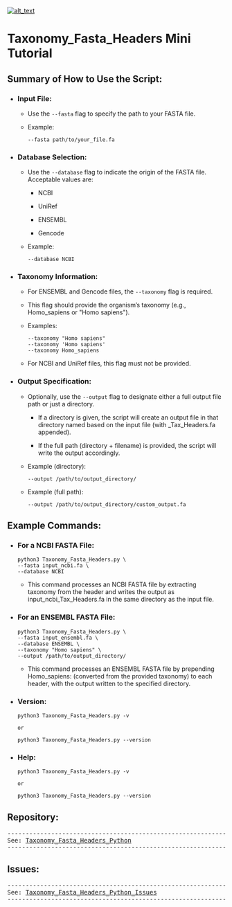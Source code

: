 [![alt_text](https://zenodo.org/badge/DOI/10.5281/zenodo.14967827.svg)](https://doi.org/10.5281/zenodo.14967827)

# Taxonomy_Fasta_Headers Mini Tutorial

## Summary of How to Use the Script:

+ ### Input File:

  + Use the `--fasta` flag to specify the path to your FASTA file.

  + Example:

    ```
    --fasta path/to/your_file.fa
    ```

+ ### Database Selection:

  + Use the `--database` flag to indicate the origin of the FASTA file. Acceptable values are:

    + NCBI

    + UniRef

    + ENSEMBL

    + Gencode

  + Example:

	```
    --database NCBI
    ```

+ ### Taxonomy Information:

  + For ENSEMBL and Gencode files, the `--taxonomy` flag is required.

  + This flag should provide the organism’s taxonomy (e.g., Homo_sapiens or "Homo sapiens").

  + Examples:

    ```
    --taxonomy "Homo sapiens"
	--taxonomy 'Homo sapiens'
	--taxonomy Homo_sapiens
    ```

  + For NCBI and UniRef files, this flag must not be provided.

+ ### Output Specification:

  + Optionally, use the `--output` flag to designate either a full output file path or just a directory.

    + If a directory is given, the script will create an output file in
    that directory named based on the input file (with _Tax_Headers.fa
    appended).

    + If the full path (directory + filename) is provided, the script will write the output accordingly.

  + Example (directory):

    ```
    --output /path/to/output_directory/
    ```

  + Example (full path):

    ```
    --output /path/to/output_directory/custom_output.fa
    ```

## Example Commands:

+ ### For a NCBI FASTA File:

  ```
  python3 Taxonomy_Fasta_Headers.py \
  --fasta input_ncbi.fa \
  --database NCBI
  ```

  + This command processes an NCBI FASTA file by extracting taxonomy
  from the header and writes the output as input_ncbi_Tax_Headers.fa
  in the same directory as the input file.

+ ### For an ENSEMBL FASTA File:

  ```
  python3 Taxonomy_Fasta_Headers.py \
  --fasta input_ensembl.fa \
  --database ENSEMBL \
  --taxonomy "Homo sapiens" \
  --output /path/to/output_directory/
  ```

  + This command processes an ENSEMBL FASTA file by prepending
  Homo_sapiens: (converted from the provided taxonomy) to each header,
  with the output written to the specified directory.

+ ### Version:

  ```
  python3 Taxonomy_Fasta_Headers.py -v

  or

  python3 Taxonomy_Fasta_Headers.py --version
  ```

+ ### Help:

  ```
  python3 Taxonomy_Fasta_Headers.py -v

  or

  python3 Taxonomy_Fasta_Headers.py --version
  ```

## Repository:

<pre>
--------------------------------------------------------------------------------
See: <a href="https://github.com/raramayo/Taxonomy_Fasta_Headers_Python" target="_blank">Taxonomy_Fasta_Headers_Python</a>
--------------------------------------------------------------------------------
</pre>

## Issues:

<pre>
--------------------------------------------------------------------------------
See: <a href="https://github.com/raramayo/Taxonomy_Fasta_Headers_Python/issues" target="_blank">Taxonomy_Fasta_Headers_Python_Issues</a>
--------------------------------------------------------------------------------
</pre>
